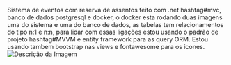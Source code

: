 Sistema de eventos com reserva de assentos feito com .net hashtag#mvc, banco de dados postgresql e docker, o docker esta rodando duas imagens uma do sistema e uma do
banco de dados, as tabelas tem relacionamentos do tipo n:1 e n:n, para lidar com essas ligações estou usando o padrão de projeto hashtag#MVVM e entity framework para 
as query ORM. Estou usando tambem bootstrap nas views e fontawesome para os icones.<br>
![Descrição da Imagem](https://drive.google.com/uc?export=view&id=1aJgwg9gKEWqG0DXMjtIXfjAaOvyNhRkf)

